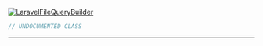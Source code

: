 <a href='https://github.com/ajthinking/archetype/blob/master/src/Endpoints/Laravel/LaravelFileQueryBuilder.php'>![LaravelFileQueryBuilder](https://img.shields.io/badge/-LaravelFileQueryBuilder-blue)
```php
// UNDOCUMENTED CLASS
```
<hr>